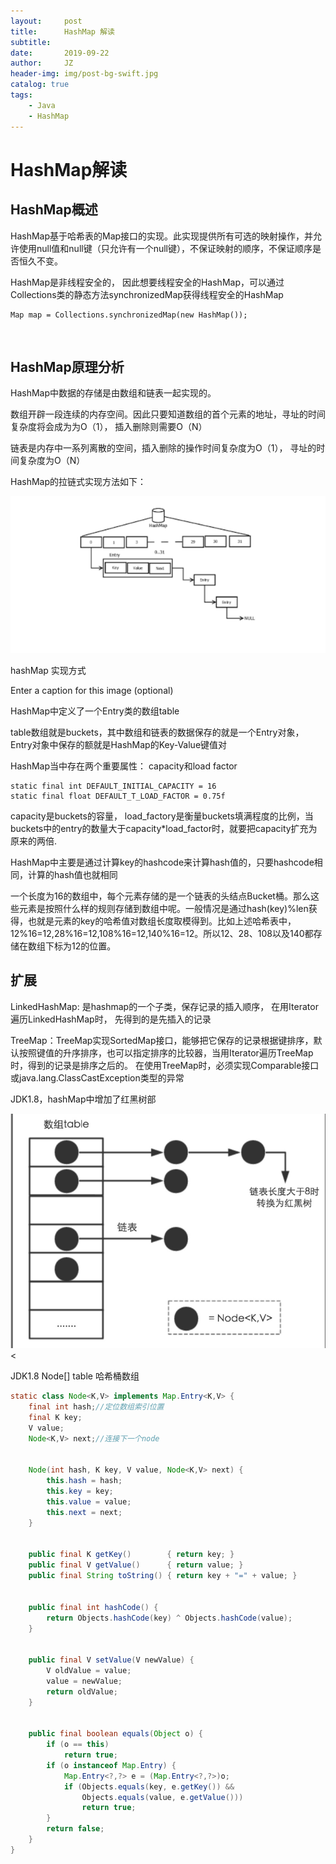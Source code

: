 ```yaml
---
layout:     post
title:      HashMap 解读
subtitle:   
date:       2019-09-22
author:     JZ
header-img: img/post-bg-swift.jpg
catalog: true
tags:
    - Java
	- HashMap
---
```




# HashMap解读

## HashMap概述

HashMap基于哈希表的Map接口的实现。此实现提供所有可选的映射操作，并允许使用null值和null键（只允许有一个null键），不保证映射的顺序，不保证顺序是否恒久不变。

HashMap是非线程安全的， 因此想要线程安全的HashMap，可以通过Collections类的静态方法synchronizedMap获得线程安全的HashMap

```
Map map = Collections.synchronizedMap(new HashMap());
```

‌

## HashMap原理分析

HashMap中数据的存储是由数组和链表一起实现的。

数组开辟一段连续的内存空间。因此只要知道数组的首个元素的地址，寻址的时间复杂度将会成为为O（1）， 插入删除则需要O（N）

链表是内存中一系列离散的空间，插入删除的操作时间复杂度为O（1）， 寻址的时间复杂度为O（N）

HashMap的拉链式实现方法如下：

<img src="img/hashmap_structure.png"></img>

hashMap 实现方式

Enter a caption for this image (optional)

HashMap中定义了一个Entry类的数组table

table数组就是buckets，其中数组和链表的数据保存的就是一个Entry对象，Entry对象中保存的额就是HashMap的Key-Value键值对

HashMap当中存在两个重要属性： capacity和load factor

```
static final int DEFAULT_INITIAL_CAPACITY = 16
static final float DEFAULT_T_LOAD_FACTOR = 0.75f
```

capacity是buckets的容量， load_factory是衡量buckets填满程度的比例，当buckets中的entry的数量大于capacity*load_factor时，就要把capacity扩充为原来的两倍.

HashMap中主要是通过计算key的hashcode来计算hash值的，只要hashcode相同，计算的hash值也就相同



一个长度为16的数组中，每个元素存储的是一个链表的头结点Bucket桶。那么这些元素是按照什么样的规则存储到数组中呢。一般情况是通过hash(key)%len获得，也就是元素的key的哈希值对数组长度取模得到。比如上述哈希表中，12%16=12,28%16=12,108%16=12,140%16=12。所以12、28、108以及140都存储在数组下标为12的位置。

## 扩展

LinkedHashMap: 是hashmap的一个子类，保存记录的插入顺序， 在用Iterator遍历LinkedHashMap时， 先得到的是先插入的记录

TreeMap：TreeMap实现SortedMap接口，能够把它保存的记录根据键排序，默认按照键值的升序排序，也可以指定排序的比较器，当用Iterator遍历TreeMap时，得到的记录是排序之后的。 在使用TreeMap时，必须实现Comparable接口或java.lang.ClassCastException类型的异常

JDK1.8，hashMap中增加了红黑树部

<img src="img/hashmap_br_tree.png"><

JDK1.8 Node[] table 哈希桶数组

```java
static class Node<K,V> implements Map.Entry<K,V> {
    final int hash;//定位数组索引位置
    final K key;
    V value;
    Node<K,V> next;//连接下一个node


    Node(int hash, K key, V value, Node<K,V> next) {
        this.hash = hash;
        this.key = key;
        this.value = value;
        this.next = next;
    }


    public final K getKey()        { return key; }
    public final V getValue()      { return value; }
    public final String toString() { return key + "=" + value; }


    public final int hashCode() {
        return Objects.hashCode(key) ^ Objects.hashCode(value);
    }


    public final V setValue(V newValue) {
        V oldValue = value;
        value = newValue;
        return oldValue;
    }


    public final boolean equals(Object o) {
        if (o == this)
            return true;
        if (o instanceof Map.Entry) {
            Map.Entry<?,?> e = (Map.Entry<?,?>)o;
            if (Objects.equals(key, e.getKey()) &&
                Objects.equals(value, e.getValue()))
                return true;
        }
        return false;
    }
}
```
